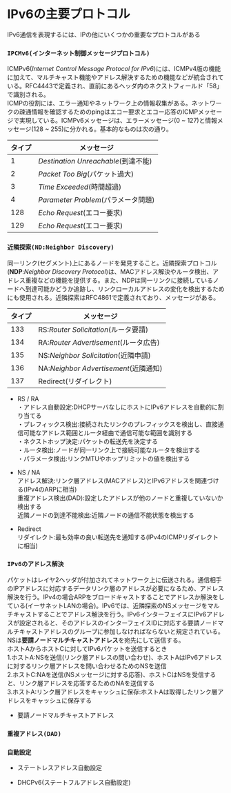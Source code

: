 # IPv6の主要プロトコル
IPv6通信を表現するには、IPの他にいくつかの重要なプロトコルがある

### `IPCMv6(インターネット制御メッセージプロトコル)`
ICMPv6(*Internet Control Message Protocol for IPv6*)には、ICMPv4版の機能に加えて、マルチキャスト機能やアドレス解決するための機能などが統合されている。RFC4443で定義され、直前にあるヘッダ内のネクストフィールド「58」で識別される。  
ICMPの役割には、エラー通知やネットワーク上の情報収集がある。ネットワークの疎通情報を確認するためのpingはエコー要求とエコー応答のICMPメッセージで実現している。ICMPv6メッセージは、エラーメッセージ(0 ~ 127)と情報メッセージ(128 ~ 255)に分かれる。基本的なものは次の通り。

|タイプ|メッセージ                          |
|-----|----------------------------------|
|1    |*Destination Unreachable*(到達不能)|
|2    |*Packet Too Big*(パケット過大)      |
|3    |*Time Exceeded*(時間超過)          |
|4    |*Parameter Problem*(パラメータ問題) |
|128  |*Echo Request*(エコー要求)          |
|129  |*Echo Request*(エコー要求)          |

### `近隣探索(ND:Neighbor Discovery)`
同一リンク(セグメント)上にあるノードを発見すること。近隣探索プロトコル(**NDP**:*Neighbor Discovery Protocol*)は、MACアドレス解決やルータ検出、アドレス重複などの機能を提供する。また、NDPは同一リンクに接続しているノードへ到達可能かどうか追跡し、リンクローカルアドレスの変化を検出するためにも使用される。近隣探索はRFC4861で定義されており、メッセージがある。

|タイプ|メッセージ                           |
|-----|-----------------------------------|
|133  |RS:*Router Solicitation*(ルータ要請) |
|134  |RA:*Router Advertisement*(ルータ広告)|
|135  |NS:*Neighbor Solicitation*(近隣申請) |
|136  |NA:*Neighbor Advertisement*(近隣通知)|
|137  |Redirect(リダイレクト)                |

- RS / RA  
・アドレス自動設定:DHCPサーバなしにホストにIPv6アドレスを自動的に割り当てる  
・プレフィックス検出:接続されたリンクのプレフィックスを検出し、直接通信可能なアドレス範囲とルータ経由で通信可能な範囲を識別する  
・ネクストホップ決定:パケットの転送先を決定する  
・ルータ検出:ノードが同一リンク上で接続可能なルータを検出する  
・パラメータ検出:リンクMTUやホップリミットの値を検出する

- NS / NA  
アドレス解決:リンク層アドレス(MACアドレス)とIPv6アドレスを関連づける(IPv4のARPに相当)  
重複アドレス検出(DAD):設定したアドレスが他のノードと重複していないか検出する  
近隣ノードの到達不能検出:近隣ノードの通信不能状態を検出する

- Redirect  
リダイレクト:最も効率の良い転送先を通知する(IPv4のICMPリダイレクトに相当)

### `IPv6のアドレス解決`
パケットはレイヤ2ヘッダが付加されてネットワーク上に伝送される。通信相手のIPアドレスに対応するデータリンク層のアドレスが必要になるため、アドレス解決を行う。IPv4の場合ARPをブロードキャストすることでアドレスか解決をしている(イーサネットLANの場合)。IPv6では、近隣探索のNSメッセージをマルチキャストすることでアドレス解決を行う。IPv6インターフェイスにIPv6アドレスが設定されると、そのアドレスのインターフェイスIDに対応する要請ノードマルチキャストアドレスのグループに参加しなければならないと規定されている。NSは**要請ノードマルチキャストアドレス**を宛先にして送信する。  
ホストAからホストCに対してIPv6パケットを送信するとき  
1.ホストA:NSを送信(リンク層アドレスの問い合わせ)、ホストAはIPv6アドレスに対するリンク層アドレスを問い合わせるためのNSを送信  
2.ホストC:NAを送信(NSメッセージに対する応答)、ホストCはNSを受信すると、リンク層アドレスを応答するためのNAを送信する  
3.ホストA:リンク層アドレスをキャッシュに保存:ホストAは取得したリンク層アドレスをキャッシュに保存する

- 要請ノードマルチキャストアドレス


### `重複アドレス(DAD)`


### `自動設定`


- ステートレスアドレス自動設定


- DHCPv6(ステートフルアドレス自動設定)
